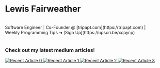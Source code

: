 # Lewis Fairweather

<br>
Software Engineer | Co-Founder @ [tripapt.com](https://tripapt.com) | Weekly Programming Tips ➜ [Sign Up](https://upscri.be/xcpynp)
<br>
<br>

### Check out my latest medium articles!
 
<a target="_blank" href="https://github-readme-medium-recent-article.vercel.app/medium/@lewisfairweather/0"><img src="https://github-readme-medium-recent-article.vercel.app/medium/@lewisfairweather/0" alt="Recent Article 0">
<a target="_blank" href="https://github-readme-medium-recent-article.vercel.app/medium/@lewisfairweather/1"><img src="https://github-readme-medium-recent-article.vercel.app/medium/@lewisfairweather/1" alt="Recent Article 1"> 
<a target="_blank" href="https://github-readme-medium-recent-article.vercel.app/medium/@lewisfairweather/2"><img src="https://github-readme-medium-recent-article.vercel.app/medium/@lewisfairweather/2" alt="Recent Article 2"> 
<a target="_blank" href="https://github-readme-medium-recent-article.vercel.app/medium/@lewisfairweather/3"><img src="https://github-readme-medium-recent-article.vercel.app/medium/@lewisfairweather/3" alt="Recent Article 3"> 
